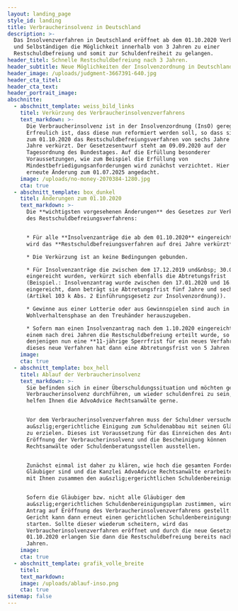 ```yaml
---
layout: landing_page
style_id: landing
title: Verbraucherinsolvenz in Deutschland
description: >-
  Das Insolvenzverfahren in Deutschland eröffnet ab dem 01.10.2020 Verbrauchern
  und Selbständigen die Möglichkeit innerhalb von 3 Jahren zu einer
  Restschuldbefreiung und somit zur Schuldenfreiheit zu gelangen.
header_titel: Schnelle Restschuldbefreiung nach 3 Jahren.
header_subtitle: Neue Möglichkeiten der Insolvenzordnung in Deutschland nutzen.
header_image: /uploads/judgment-3667391-640.jpg
header_cta_titel:
header_cta_text:
header_portrait_image:
abschnitte:
  - abschnitt_template: weiss_bild_links
    titel: Verkürzung des Verbraucherinsolvenzverfahrens
    text_markdown: >-
      Die Verbraucherinsolvenz ist in der Insolvenzordnung (InsO) geregelt.
      Erfreulich ist, dass diese nun reformiert werden soll, so dass sich schon
      zum 01.10.2020 das Restschuldbefreiungsverfahren von sechs Jahre auf drei
      Jahre verkürzt. Der Gesetzesentwurf steht am 09.09.2020 auf der
      Tagesordnung des Bundestages. Auf die Erfüllung besonderer
      Voraussetzungen, wie zum Beispiel die Erfüllung von
      Mindestbefriedigungsanforderungen wird zunächst verzichtet. Hier ist eine
      erneute Änderung zum 01.07.2025 angedacht.
    image: /uploads/no-money-2070384-1280.jpg
    cta: true
  - abschnitt_template: box_dunkel
    titel: Änderungen zum 01.10.2020
    text_markdown: >-
      Die **wichtigsten vorgesehenen Änderungen** des Gesetzes zur Verkürzung
      des Restschuldbefreiungsverfahrens:


      * Für alle **Insolvenzanträge die ab dem 01.10.2020** eingereicht werden,
      wird das **Restschuldbefreiungsverfahren auf drei Jahre verkürzt**.

      * Die Verkürzung ist an keine Bedingungen gebunden.

      * Für Insolvenzanträge die zwischen dem 17.12.2019 und&nbsp; 30.09.2020
      eingereicht wurden, verkürzt sich ebenfalls die Abtretungsfrist
      (Beispiel.: Insolvenzantrag wurde zwischen den 17.01.2020 und 16.02.2020
      eingereicht, dann beträgt sie Abtretungsfrist fünf Jahre und sechs Monate
      (Artikel 103 k Abs. 2 Einführungsgesetz zur Insolvenzordnung)).

      * Gewinne aus einer Lotterie oder aus Gewinnspielen sind auch in der
      Wohlverhaltensphase an den Treuhänder herauszugeben.

      * Sofern man einen Insolvenzantrag nach dem 1.10.2020 eingereicht hat und
      einem nach drei Jahren die Restschuldbefreiung erteilt wurde, so gilt für
      denjenigen nun eine **11-jährige Sperrfrist für ein neues Verfahren** und
      dieses neue Verfahren hat dann eine Abtretungsfrist von 5 Jahren.
    image:
    cta: true
  - abschnitt_template: box_hell
    titel: Ablauf der Verbraucherinsolvenz
    text_markdown: >-
      Sie befinden sich in einer Überschuldungssituation und möchten gern eine
      Verbraucherinsolvenz durchführen, um wieder schuldenfrei zu sein, dann
      helfen Ihnen die AdvoAdvice Rechtsanwälte gerne.


      Vor dem Verbraucherinsolvenzverfahren muss der Schuldner versuchen, eine
      au&szlig;ergerichtliche Einigung zum Schuldenabbau mit seinen Gläubigern
      zu erzielen. Dieses ist Voraussetzung für das Einreichen des Antrages auf
      Eröffnung der Verbraucherinsolvenz und die Bescheinigung können
      Rechtsanwälte oder Schuldenberatungsstellen ausstellen.


      Zunächst einmal ist daher zu klären, wie hoch die gesamten Forderungen der
      Gläubiger sind und die Kanzlei AdvoAdvice Rechtsanwälte erarbeitet dann
      mit Ihnen zusammen den au&szlig;ergerichtlichen Schuldenbereinigungsplan.


      Sofern die Gläubiger bzw. nicht alle Gläubiger dem
      au&szlig;ergerichtlichen Schuldenbereinigungsplan zustimmen, wird dann der
      Antrag auf Eröffnung des Verbraucherinsolvenzverfahrens gestellt. Das
      Gericht kann dann erneut einen gerichtlichen Schuldenbereinigungsversuch
      starten. Sollte dieser wiederum scheitern, wird das
      Verbraucherinsolvenzverfahren eröffnet und durch die neue Gesetzgebung zum
      01.10.2020 erlangen Sie dann die Restschuldbefreiung bereits nach drei
      Jahren.
    image:
    cta: true
  - abschnitt_template: grafik_volle_breite
    titel:
    text_markdown:
    image: /uploads/ablauf-inso.png
    cta: true
sitemap: false
---
```

